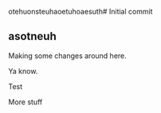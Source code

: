 otehuonsteuhaoetuhoaesuth# Initial commit
## asotneuh
Making some changes around here.

Ya know.

Test

More stuff